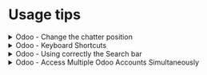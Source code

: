 # Usage tips

<details>

<summary>Odoo - Change the chatter position</summary>

If your screen is too small you can change the position of the chatter in Odoo :&#x20;

To do that click on your name in the top corner in the right then select My profile![](<../.gitbook/assets/image (109).png>)

Then Edit and select Either Normal (Bottom) or Sided

![](<../.gitbook/assets/image (110).png>)

For smaller screen select Normal

</details>

<details>

<summary>Odoo - Keyboard Shortcuts</summary>

<img src="../.gitbook/assets/image (108).png" alt="" data-size="original">

</details>

<details>

<summary>Odoo - Using correctly the Search bar</summary>

1.  #### 🔍 Using Filters and Advanced Filters

    Filters in Odoo allow you to quickly narrow down lists based on specific conditions. For example, in the Delivery Orders list, you can apply a filter like _Status = Waiting_ to only see transfers that require your attention. \
    \
    For more complex needs, use the _Advanced Search_ feature. This allows you to create custom conditions—such as filtering by _Customer_, _Scheduled Date_, or even _Lot Number_—giving you precise control over the data you view.
2.  **🗂️ Using the "Group By" Feature**

    The _Group By_ tool is useful when you want to visually organize records by a certain field. For instance, grouping deliveries by _Status_ helps warehouse staff see how many are _Ready_, _Waiting_, or _Late_. You can also group by _Responsible_, _Location_, or any custom field relevant to your flow. This is especially handy when managing large datasets, as it gives a structured overview at a glance.\

3.  #### ⭐ Creating and Saving Favorite Searches

    If you frequently use the same combination of filters or groupings, you can save them as a favorite search. After setting up your view (with filters and optional Group By), click the star icon next to the search bar and select _Add to my favorites_. You can also check _Use by default_ to automatically apply it each time you open the view. This is a great way to streamline daily operations and ensure consistency across team members.

</details>

<details>

<summary>Odoo - Access Multiple Odoo Accounts Simultaneously</summary>

Odoo does not support logging into two different accounts in the same browser session.\
To work around this, you can use a different browser or open a new Incognito/Private window to access the second account.

</details>

